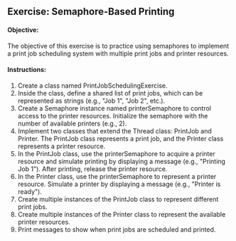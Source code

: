 ## Exercise: Semaphore-Based Printing

#### Objective: 
The objective of this exercise is to practice using semaphores to implement a print job scheduling system with multiple print jobs and printer resources.

#### Instructions:

1.	Create a class named PrintJobSchedulingExercise.
2.	Inside the class, define a shared list of print jobs, which can be represented as strings (e.g., "Job 1", "Job 2", etc.).
3.	Create a Semaphore instance named printerSemaphore to control access to the printer resources. Initialize the semaphore with the number of available printers (e.g., 2).
4.	Implement two classes that extend the Thread class: PrintJob and Printer. The PrintJob class represents a print job, and the Printer class represents a printer resource.
5.	In the PrintJob class, use the printerSemaphore to acquire a printer resource and simulate printing by displaying a message (e.g., "Printing Job 1"). After printing, release the printer resource.
6.	In the Printer class, use the printerSemaphore to represent a printer resource. Simulate a printer by displaying a message (e.g., "Printer is ready").
7.	Create multiple instances of the PrintJob class to represent different print jobs.
8.	Create multiple instances of the Printer class to represent the available printer resources.
9.	Print messages to show when print jobs are scheduled and printed.
